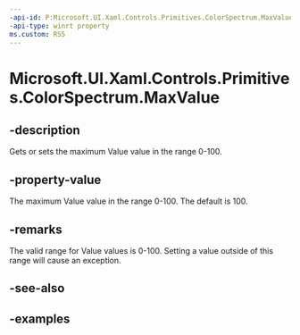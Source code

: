 ```yaml
---
-api-id: P:Microsoft.UI.Xaml.Controls.Primitives.ColorSpectrum.MaxValue
-api-type: winrt property
ms.custom: RS5
---
```

<!-- Property syntax.
public int MaxValue { get;  set; }
-->

# Microsoft.UI.Xaml.Controls.Primitives.ColorSpectrum.MaxValue


## -description

Gets or sets the maximum Value value in the range 0-100.


## -property-value

The maximum Value value in the range 0-100. The default is 100.


## -remarks

The valid range for Value values is 0-100. Setting a value outside of this range will cause an exception.


## -see-also


## -examples


